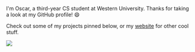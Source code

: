 I'm Oscar, a third-year CS student at Western University. Thanks for taking a look at my GitHub profile! 😄

Check out some of my projects pinned below, or my [website](http://awwscar.ca/) for other cool stuff.

<img src="https://monkey-widget.vercel.app/api/user/exodius"/>

<!---
LordExodius/LordExodius is a ✨ special ✨ repository because its `README.md` (this file) appears on your GitHub profile.
You can click the Preview link to take a look at your changes.
--->
